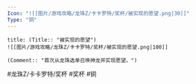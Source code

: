 ```yaml
---
Icon: "![[图片/游戏攻略/龙珠Z/卡卡罗特/奖杯/被实现的愿望.png|30]]"
Type: "铜"
---
```

```ad-common-bronze-trophy
title: (Title:: "被实现的愿望")
![[图片/游戏攻略/龙珠Z/卡卡罗特/奖杯/被实现的愿望.png|100]]

(Comment:: "首次从龙珠选单召唤神龙并实现愿望。")
```

#龙珠Z/卡卡罗特/奖杯 #奖杯 #铜

